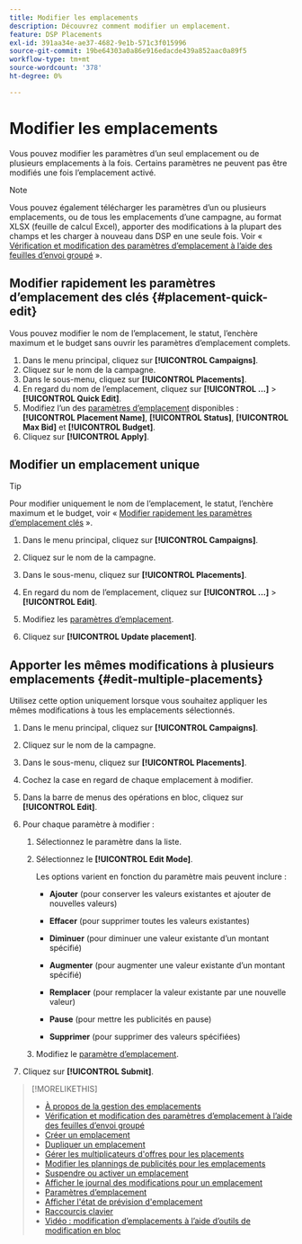 ```yaml
---
title: Modifier les emplacements
description: Découvrez comment modifier un emplacement.
feature: DSP Placements
exl-id: 391aa34e-ae37-4682-9e1b-571c3f015996
source-git-commit: 19be64303a0a86e916edacde439a852aac0a89f5
workflow-type: tm+mt
source-wordcount: '378'
ht-degree: 0%

---
```


# Modifier les emplacements

Vous pouvez modifier les paramètres d’un seul emplacement ou de plusieurs emplacements à la fois. Certains paramètres ne peuvent pas être modifiés une fois l’emplacement activé.

<!-- Some placements don't have these options. Clarify which placement types aren't eligible -- is it PG placements, or all placements using private inventory? And anything else? -->

>[!NOTE]
>
>Vous pouvez également télécharger les paramètres d’un ou plusieurs emplacements, ou de tous les emplacements d’une campagne, au format XLSX (feuille de calcul Excel), apporter des modifications à la plupart des champs et les charger à nouveau dans DSP en une seule fois. Voir « [Vérification et modification des paramètres d’emplacement à l’aide des feuilles d’envoi groupé](placement-qa.md) ».

## Modifier rapidement les paramètres d’emplacement des clés {#placement-quick-edit}

Vous pouvez modifier le nom de l’emplacement, le statut, l’enchère maximum et le budget sans ouvrir les paramètres d’emplacement complets.

1. Dans le menu principal, cliquez sur **[!UICONTROL Campaigns]**.
1. Cliquez sur le nom de la campagne.
1. Dans le sous-menu, cliquez sur **[!UICONTROL Placements]**.
1. En regard du nom de l’emplacement, cliquez sur **[!UICONTROL ...]** > **[!UICONTROL Quick Edit]**.
1. Modifiez l’un des [paramètres d’emplacement](placement-settings.md) disponibles : **[!UICONTROL Placement Name]**, **[!UICONTROL Status]**, **[!UICONTROL Max Bid]** et **[!UICONTROL Budget]**.
1. Cliquez sur **[!UICONTROL Apply]**.

## Modifier un emplacement unique

>[!TIP]
>
> Pour modifier uniquement le nom de l’emplacement, le statut, l’enchère maximum et le budget, voir « [Modifier rapidement les paramètres d’emplacement clés](#placement-quick-edit) ».

1. Dans le menu principal, cliquez sur **[!UICONTROL Campaigns]**.

1. Cliquez sur le nom de la campagne.

1. Dans le sous-menu, cliquez sur **[!UICONTROL Placements]**.

1. En regard du nom de l’emplacement, cliquez sur **[!UICONTROL ...]** > **[!UICONTROL Edit]**.

1. Modifiez les [paramètres d’emplacement](placement-settings.md).

1. Cliquez sur **[!UICONTROL Update placement]**.

## Apporter les mêmes modifications à plusieurs emplacements {#edit-multiple-placements}

Utilisez cette option uniquement lorsque vous souhaitez appliquer les mêmes modifications à tous les emplacements sélectionnés.

1. Dans le menu principal, cliquez sur **[!UICONTROL Campaigns]**.

1. Cliquez sur le nom de la campagne.

1. Dans le sous-menu, cliquez sur **[!UICONTROL Placements]**.

1. Cochez la case en regard de chaque emplacement à modifier.

1. Dans la barre de menus des opérations en bloc, cliquez sur **[!UICONTROL Edit]**.

1. Pour chaque paramètre à modifier :

   1. Sélectionnez le paramètre dans la liste.

   1. Sélectionnez le **[!UICONTROL Edit Mode]**.

      Les options varient en fonction du paramètre mais peuvent inclure :

      * **Ajouter** (pour conserver les valeurs existantes et ajouter de nouvelles valeurs)

      * **Effacer** (pour supprimer toutes les valeurs existantes)

      * **Diminuer** (pour diminuer une valeur existante d’un montant spécifié)

      * **Augmenter** (pour augmenter une valeur existante d’un montant spécifié)

      * **Remplacer** (pour remplacer la valeur existante par une nouvelle valeur)

      * **Pause** (pour mettre les publicités en pause)

      * **Supprimer** (pour supprimer des valeurs spécifiées)

   1. Modifiez le [paramètre d’emplacement](placement-settings.md).

1. Cliquez sur **[!UICONTROL Submit]**.

>[!MORELIKETHIS]
>
>* [À propos de la gestion des emplacements](placement-about.md)
>* [Vérification et modification des paramètres d’emplacement à l’aide des feuilles d’envoi groupé](placement-qa.md)
>* [Créer un emplacement](placement-create.md)
>* [Dupliquer un emplacement](placement-duplicate.md)
>* [Gérer les multiplicateurs d&#39;offres pour les placements](placement-manage-bid-multipliers.md)
>* [Modifier les plannings de publicités pour les emplacements](placement-edit-ad-schedule.md)
>* [Suspendre ou activer un emplacement](placement-pause-activate.md)
>* [Afficher le journal des modifications pour un emplacement](placement-change-log.md)
>* [Paramètres d’emplacement](placement-settings.md)
>* [Afficher l&#39;état de prévision d&#39;emplacement](/help/dsp/campaign-management/reports/placement-forecast.md)
>* [Raccourcis clavier](/help/dsp/campaign-management/reports/keyboard-shortcuts.md)
>* [Vidéo : modification d’emplacements à l’aide d’outils de modification en bloc](https://experienceleague.adobe.com/docs/advertising-learn/tutorials/dsp/bulk-edit-placement-tools.html)

